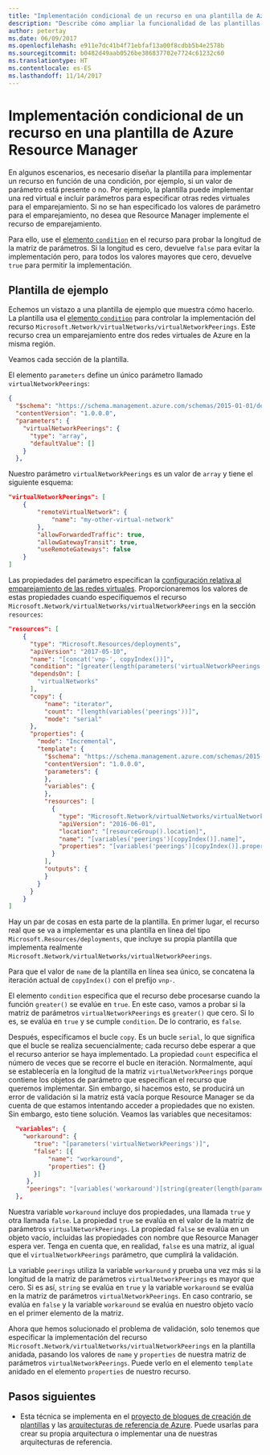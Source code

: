 ```yaml
---
title: "Implementación condicional de un recurso en una plantilla de Azure Resource Manager"
description: "Describe cómo ampliar la funcionalidad de las plantillas de Azure Resource Manager para implementar condicionalmente un recurso en función del valor de un parámetro"
author: petertay
ms.date: 06/09/2017
ms.openlocfilehash: e911e7dc41b4f71ebfaf13a00f8cdbb5b4e2578b
ms.sourcegitcommit: b0482d49aab0526be386837702e7724c61232c60
ms.translationtype: HT
ms.contentlocale: es-ES
ms.lasthandoff: 11/14/2017
---
```

# <a name="conditionally-deploy-a-resource-in-an-azure-resource-manager-template"></a>Implementación condicional de un recurso en una plantilla de Azure Resource Manager

En algunos escenarios, es necesario diseñar la plantilla para implementar un recurso en función de una condición, por ejemplo, si un valor de parámetro está presente o no. Por ejemplo, la plantilla puede implementar una red virtual e incluir parámetros para especificar otras redes virtuales para el emparejamiento. Si no se han especificado los valores de parámetro para el emparejamiento, no desea que Resource Manager implemente el recurso de emparejamiento.

Para ello, use el [elemento `condition`][azure-resource-manager-condition] en el recurso para probar la longitud de la matriz de parámetros. Si la longitud es cero, devuelve `false` para evitar la implementación pero, para todos los valores mayores que cero, devuelve `true` para permitir la implementación.

## <a name="example-template"></a>Plantilla de ejemplo

Echemos un vistazo a una plantilla de ejemplo que muestra cómo hacerlo. La plantilla usa el [elemento `condition`][azure-resource-manager-condition] para controlar la implementación del recurso `Microsoft.Network/virtualNetworks/virtualNetworkPeerings`. Este recurso crea un emparejamiento entre dos redes virtuales de Azure en la misma región.

Veamos cada sección de la plantilla.

El elemento `parameters` define un único parámetro llamado `virtualNetworkPeerings`: 

```json
{
  "$schema": "https://schema.management.azure.com/schemas/2015-01-01/deploymentTemplate.json#",
  "contentVersion": "1.0.0.0",
  "parameters": {
    "virtualNetworkPeerings": {
      "type": "array",
      "defaultValue": []
    }
  },
```
Nuestro parámetro `virtualNetworkPeerings` es un valor de `array` y tiene el siguiente esquema:

```json
"virtualNetworkPeerings": [
    {
        "remoteVirtualNetwork": {
            "name": "my-other-virtual-network"
        },
        "allowForwardedTraffic": true,
        "allowGatewayTransit": true,
        "useRemoteGateways": false
    }
]
```

Las propiedades del parámetro especifican la [configuración relativa al emparejamiento de las redes virtuales][vnet-peering-resource-schema]. Proporcionaremos los valores de estas propiedades cuando especifiquemos el recurso `Microsoft.Network/virtualNetworks/virtualNetworkPeerings` en la sección `resources`:

```json
"resources": [
    {
      "type": "Microsoft.Resources/deployments",
      "apiVersion": "2017-05-10",
      "name": "[concat('vnp-', copyIndex())]",
      "condition": "[greater(length(parameters('virtualNetworkPeerings')), 0)]",
      "dependsOn": [
        "virtualNetworks"
      ],
      "copy": {
          "name": "iterator",
          "count": "[length(variables('peerings'))]",
          "mode": "serial"
      },
      "properties": {
        "mode": "Incremental",
        "template": {
          "$schema": "https://schema.management.azure.com/schemas/2015-01-01/deploymentTemplate.json#",
          "contentVersion": "1.0.0.0",
          "parameters": {
          },
          "variables": {
          },
          "resources": [
            {
              "type": "Microsoft.Network/virtualNetworks/virtualNetworkPeerings",
              "apiVersion": "2016-06-01",
              "location": "[resourceGroup().location]",
              "name": "[variables('peerings')[copyIndex()].name]",
              "properties": "[variables('peerings')[copyIndex()].properties]"
            }
          ],
          "outputs": {
          }
        }
      }
    }
]
```
Hay un par de cosas en esta parte de la plantilla. En primer lugar, el recurso real que se va a implementar es una plantilla en línea del tipo `Microsoft.Resources/deployments`, que incluye su propia plantilla que implementa realmente `Microsoft.Network/virtualNetworks/virtualNetworkPeerings`.

Para que el valor de `name` de la plantilla en línea sea único, se concatena la iteración actual de `copyIndex()` con el prefijo `vnp-`. 

El elemento `condition` especifica que el recurso debe procesarse cuando la función `greater()` se evalúe en `true`. En este caso, vamos a probar si la matriz de parámetros `virtualNetworkPeerings` es `greater()` que cero. Si lo es, se evalúa en `true` y se cumple `condition`. De lo contrario, es `false`.

Después, especificamos el bucle `copy`. Es un bucle `serial`, lo que significa que el bucle se realiza secuencialmente; cada recurso debe esperar a que el recurso anterior se haya implementado. La propiedad `count` especifica el número de veces que se recorre el bucle en iteración. Normalmente, aquí se establecería en la longitud de la matriz `virtualNetworkPeerings` porque contiene los objetos de parámetro que especifican el recurso que queremos implementar. Sin embargo, si hacemos esto, se producirá un error de validación si la matriz está vacía porque Resource Manager se da cuenta de que estamos intentando acceder a propiedades que no existen. Sin embargo, esto tiene solución. Veamos las variables que necesitamos:

```json
  "variables": {
    "workaround": {
       "true": "[parameters('virtualNetworkPeerings')]",
       "false": [{
           "name": "workaround",
           "properties": {}
       }]
     },
     "peerings": "[variables('workaround')[string(greater(length(parameters('virtualNetworkPeerings')), 0))]]"
  },
```

Nuestra variable `workaround` incluye dos propiedades, una llamada `true` y otra llamada `false`. La propiedad `true` se evalúa en el valor de la matriz de parámetros `virtualNetworkPeerings`. La propiedad `false` se evalúa en un objeto vacío, incluidas las propiedades con nombre que Resource Manager espera ver. Tenga en cuenta que, en realidad, `false` es una matriz, al igual que el `virtualNetworkPeerings` parámetro, que cumplirá la validación. 

La variable `peerings` utiliza la variable `workaround` y prueba una vez más si la longitud de la matriz de parámetros `virtualNetworkPeerings` es mayor que cero. Si es así, `string` se evalúa en `true` y la variable `workaround` se evalúa en la matriz de parámetros `virtualNetworkPeerings`. En caso contrario, se evalúa en `false` y la variable `workaround` se evalúa en nuestro objeto vacío en el primer elemento de la matriz.

Ahora que hemos solucionado el problema de validación, solo tenemos que especificar la implementación del recurso `Microsoft.Network/virtualNetworks/virtualNetworkPeerings` en la plantilla anidada, pasando los valores de `name` y `properties` de nuestra matriz de parámetros `virtualNetworkPeerings`. Puede verlo en el elemento `template` anidado en el elemento `properties` de nuestro recurso.

## <a name="next-steps"></a>Pasos siguientes

* Esta técnica se implementa en el [proyecto de bloques de creación de plantillas](https://github.com/mspnp/template-building-blocks) y las [arquitecturas de referencia de Azure](/azure/architecture/reference-architectures/). Puede usarlas para crear su propia arquitectura o implementar una de nuestras arquitecturas de referencia.

<!-- links -->
[azure-resource-manager-condition]: /azure/azure-resource-manager/resource-group-authoring-templates#resources
[azure-resource-manager-variable]: /azure/azure-resource-manager/resource-group-authoring-templates#variables
[vnet-peering-resource-schema]: /azure/templates/microsoft.network/virtualnetworks/virtualnetworkpeerings